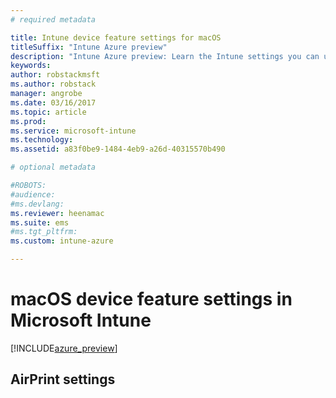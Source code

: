 ```yaml
---
# required metadata

title: Intune device feature settings for macOStitleSuffix: "Intune Azure preview"
description: "Intune Azure preview: Learn the Intune settings you can use to control device features on macOS devices."
keywords:
author: robstackmsft
ms.author: robstack
manager: angrobe
ms.date: 03/16/2017
ms.topic: article
ms.prod:
ms.service: microsoft-intune
ms.technology:
ms.assetid: a83f0be9-1484-4eb9-a26d-40315570b490

# optional metadata

#ROBOTS:
#audience:
#ms.devlang:
ms.reviewer: heenamac
ms.suite: ems
#ms.tgt_pltfrm:
ms.custom: intune-azure

---
```


# macOS device feature settings in Microsoft Intune

[!INCLUDE[azure_preview](../includes/azure_preview.md)]

## AirPrint settings